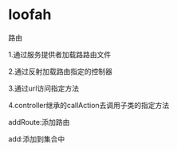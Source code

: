 # loofah
路由

1.通过服务提供者加载路路由文件

2.通过反射加载路由指定的控制器

3.通过url访问指定方法

4.controller继承的callAction去调用子类的指定方法

addRoute:添加路由

add:添加到集合中


